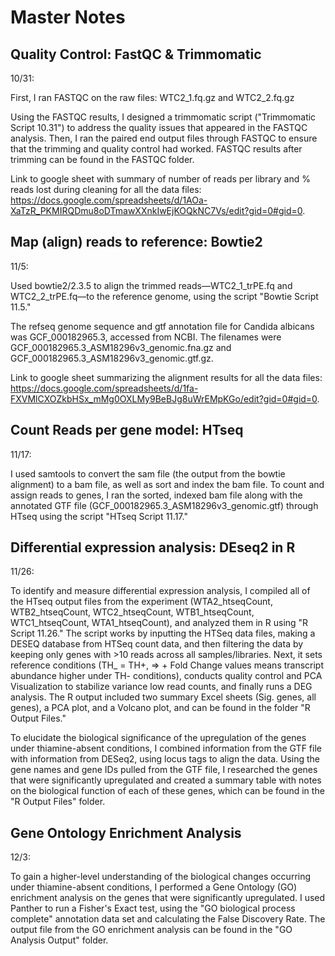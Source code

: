 # Master Notes

## Quality Control: FastQC & Trimmomatic
10/31: 

First, I ran FASTQC on the raw files: WTC2_1.fq.gz and WTC2_2.fq.gz

Using the FASTQC results, I designed a trimmomatic script ("Trimmomatic Script 10.31") to address the quality issues that appeared in the FASTQC analysis. Then, I ran the paired end output files through FASTQC to ensure that the trimming and quality control had worked. FASTQC results after trimming can be found in the FASTQC folder. 

Link to google sheet with summary of number of reads per library and % reads lost during cleaning for all the data files: https://docs.google.com/spreadsheets/d/1AOa-XaTzR_PKMIRQDmu8oDTmawXXnkIwEjKOQkNC7Vs/edit?gid=0#gid=0. 

## Map (align) reads to reference: Bowtie2
11/5: 

Used bowtie2/2.3.5 to align the trimmed reads—WTC2_1_trPE.fq and WTC2_2_trPE.fq—to the reference genome, using the script "Bowtie Script 11.5."

The refseq genome sequence and gtf annotation file for Candida albicans was GCF_000182965.3, accessed from NCBI. The filenames were GCF_000182965.3_ASM18296v3_genomic.fna.gz and GCF_000182965.3_ASM18296v3_genomic.gtf.gz. 

Link to google sheet summarizing the alignment results for all the data files: https://docs.google.com/spreadsheets/d/1fa-FXVMlCXOZkbHSx_mMg0OXLMy9BeBJg8uWrEMpKGo/edit?gid=0#gid=0.


## Count Reads per gene model: HTseq
11/17:

I used samtools to convert the sam file (the output from the bowtie alignment) to a bam file, as well as sort and index the bam file. To count and assign reads to genes, I ran the sorted, indexed bam file along with the annotated GTF file (GCF_000182965.3_ASM18296v3_genomic.gtf) through HTseq using the script "HTseq Script 11.17."

## Differential expression analysis: DEseq2 in R
11/26:

To identify and measure differential expression analysis, I compiled all of the HTseq output files from the experiment (WTA2_htseqCount, WTB2_htseqCount, WTC2_htseqCount, WTB1_htseqCount, WTC1_htseqCount, WTA1_htseqCount), and analyzed them in R using "R Script 11.26." The script works by inputting the HTSeq data files, making a DESEQ database from HTSeq count data, and then filtering the data by keeping only genes with >10 reads across all samples/libraries. Next, it sets reference conditions (TH_ = TH+, => + Fold Change values means transcript abundance higher under TH- conditions), conducts quality control and PCA Visualization to stabilize variance low read counts, and finally runs a DEG analysis. The R output included two summary Excel sheets (Sig. genes, all genes), a PCA plot, and a Volcano plot, and can be found in the folder "R Output Files." 

To elucidate the biological significance of the upregulation of the genes under thiamine-absent conditions, I combined information from the GTF file with information from DESeq2, using locus tags to align the data. Using the gene names and gene IDs pulled from the GTF file, I researched the genes that were significantly upregulated and created a summary table with notes on the biological function of each of these genes, which can be found in the "R Output Files" folder. 


## Gene Ontology Enrichment Analysis
12/3:

To gain a higher-level understanding of the biological changes occurring under thiamine-absent conditions, I performed a Gene Ontology (GO) enrichment analysis on the genes that were significantly upregulated. I used Panther to run a Fisher's Exact test, using the "GO biological process complete" annotation data set and calculating the False Discovery Rate. The output file from the GO enrichment analysis can be found in the "GO Analysis Output" folder. 
